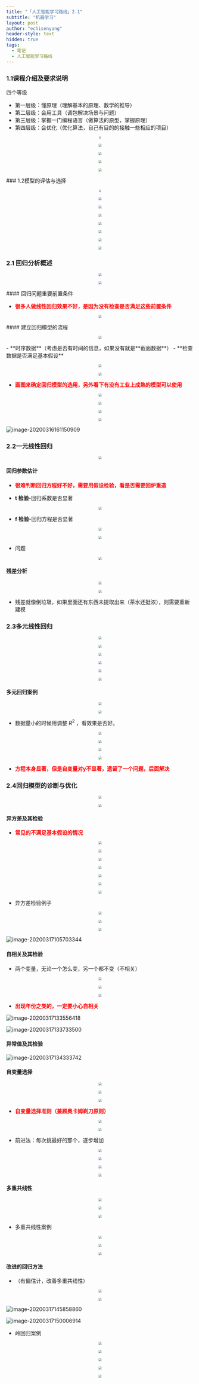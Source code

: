 ```yaml
---
title: "「人工智能学习路线」2.1"
subtitle: "机器学习"
layout: post
author: "echisenyang"
header-style: text
hidden: true
tags:
  - 笔记
  - 人工智能学习路线
---
```





### 1.1课程介绍及要求说明

四个等级

- 第一层级：懂原理（理解基本的原理、数学的推导）
- 第二层级：会用工具（调包解决场景与问题）
- 第三层级：掌握一门编程语言（做算法的原型，掌握原理）
- 第四层级：会优化（优化算法，自己有目的的接触一些相应的项目）

<p align="center">
  <img src="https://gitee.com/echisenyang/GiteeForUpicUse/raw/master/uPic/NpOsps.jpg" style="zoom:40%" />
</p>

<p align="center">
  <img src="https://gitee.com/echisenyang/GiteeForUpicUse/raw/master/uPic/nW8lCX.jpg" style="zoom:50%" />
</p>

<p align="center">
  <img src="https://gitee.com/echisenyang/GiteeForUpicUse/raw/master/uPic/mxuYC7.jpg" style="zoom:50%" />
</p>

<p align="center">
  <img src="https://gitee.com/echisenyang/GiteeForUpicUse/raw/master/uPic/LcFkUN.jpg" style="zoom:50%" />
</p>

<p align="center">
  <img src="https://gitee.com/echisenyang/GiteeForUpicUse/raw/master/uPic/Wy02p6.jpg" style="zoom:50%" />
</p>
### 1.2模型的评估与选择

<p align="center">
  <img src="https://gitee.com/echisenyang/GiteeForUpicUse/raw/master/uPic/24i46Y.jpg" style="zoom:40%" />
</p>

<p align="center">
  <img src="https://gitee.com/echisenyang/GiteeForUpicUse/raw/master/uPic/5jaEkc.jpg" style="zoom:50%" />
</p>

<p align="center">
  <img src="https://gitee.com/echisenyang/GiteeForUpicUse/raw/master/uPic/SbNSCE.jpg" style="zoom:50%" />
</p>

<p align="center">
  <img src="https://gitee.com/echisenyang/GiteeForUpicUse/raw/master/uPic/W376vY.jpg" style="zoom:50%" />
</p>

<p align="center">
  <img src="https://gitee.com/echisenyang/GiteeForUpicUse/raw/master/uPic/4GxxJj.jpg" style="zoom:50%" />
</p>

<p align="center">
  <img src="https://gitee.com/echisenyang/GiteeForUpicUse/raw/master/uPic/cZpSqO.jpg" style="zoom:50%" />
</p>

<p align="center">
  <img src="https://gitee.com/echisenyang/GiteeForUpicUse/raw/master/uPic/cTXYvM.jpg" style="zoom:50%" />
</p>

<p align="center">
  <img src="https://gitee.com/echisenyang/GiteeForUpicUse/raw/master/uPic/R5Rgk3.jpg" style="zoom:50%" />
</p>

### 2.1 回归分析概述

<p align="center">
  <img src="https://gitee.com/echisenyang/GiteeForUpicUse/raw/master/uPic/iAJClJ.jpg" style="zoom:50%" />
</p>

<p align="center">
  <img src="https://gitee.com/echisenyang/GiteeForUpicUse/raw/master/uPic/Ip0Uqm.jpg" style="zoom:50%" />
</p>
#### 回归问题重要前置条件


- **<font color=red>很多人做线性回归效果不好，是因为没有检查是否满足这些前置条件</font>**  

<p align="center">
  <img src="https://gitee.com/echisenyang/GiteeForUpicUse/raw/master/uPic/WcGwyM.jpg" style="zoom:50%" />
</p>
#### 建立回归模型的流程

<p align="center">
  <img src="https://gitee.com/echisenyang/GiteeForUpicUse/raw/master/uPic/Nu04k5.jpg" style="zoom:50%" />
</p>
- **时序数据**（考虑是否有时间的信息，如果没有就是**截面数据**）
- **检查数据是否满足基本假设** 


<p align="center">
  <img src="https://gitee.com/echisenyang/GiteeForUpicUse/raw/master/uPic/BsdD1D.jpg" style="zoom:50%" />
</p>
<p align="center">
  <img src="https://gitee.com/echisenyang/GiteeForUpicUse/raw/master/uPic/XBRE0K.jpg" style="zoom:50%" />
</p>

- **<font color=red>画图来确定回归模型的选用，另外看下有没有工业上成熟的模型可以使用</font>**

<p align="center">
  <img src="https://gitee.com/echisenyang/GiteeForUpicUse/raw/master/uPic/ztpk1C.jpg" style="zoom:50%" />
</p>
<p align="center">
  <img src="https://gitee.com/echisenyang/GiteeForUpicUse/raw/master/uPic/k9IcE8.jpg" style="zoom:50%" />
</p>

<p align="center">
  <img src="https://gitee.com/echisenyang/GiteeForUpicUse/raw/master/uPic/05KnWl.jpg" style="zoom:50%" />
</p>

<p align="center">
  <img src="https://gitee.com/echisenyang/GiteeForUpicUse/raw/master/uPic/BDTc6r.jpg" style="zoom:50%" />
</p>

![image-20200316161150909](https://gitee.com/echisenyang/GiteeForUpicUse/raw/master/uPic/B1d2gV.jpg)

### 2.2一元线性回归

<p align="center">
  <img src="https://gitee.com/echisenyang/GiteeForUpicUse/raw/master/uPic/OKVtX3.jpg" style="zoom:50%" />
</p>

#### 回归参数估计

- **<font color=red>很难判断回归方程好不好，需要用假设检验，看是否需要回炉重造</font>**

- **t 检验**-回归系数是否显著

<p align="center">
  <img src="https://gitee.com/echisenyang/GiteeForUpicUse/raw/master/uPic/8bBvGw.jpg" style="zoom:50%" />
</p>

- **f 检验**-回归方程是否显著

<p align="center">
  <img src="https://gitee.com/echisenyang/GiteeForUpicUse/raw/master/uPic/EuvTGb.jpg" style="zoom:50%" />
</p>

<p align="center">
  <img src="https://gitee.com/echisenyang/GiteeForUpicUse/raw/master/uPic/MT0CA4.jpg" style="zoom:50%" />
</p>

- 问题

<p align="center">
  <img src="https://gitee.com/echisenyang/GiteeForUpicUse/raw/master/uPic/uuGcNA.jpg" style="zoom:50%" />
</p>

#### 残差分析

<p align="center">
  <img src="https://gitee.com/echisenyang/GiteeForUpicUse/raw/master/uPic/cf7NUH.jpg" style="zoom:50%" />
</p>

<p align="center">
  <img src="https://gitee.com/echisenyang/GiteeForUpicUse/raw/master/uPic/QIacmy.jpg" style="zoom:50%" />
</p>

- 残差就像倒垃圾，如果里面还有东西未提取出来（茶水还挺浓），则需要重新建模

### 2.3多元线性回归

<p align="center">
  <img src="https://gitee.com/echisenyang/GiteeForUpicUse/raw/master/uPic/8QaGeT.jpg" style="zoom:50%" />
</p>

<p align="center">
  <img src="https://gitee.com/echisenyang/GiteeForUpicUse/raw/master/uPic/TbYUgr.jpg" style="zoom:50%" />
</p>

<p align="center">
  <img src="https://gitee.com/echisenyang/GiteeForUpicUse/raw/master/uPic/cz4IKY.jpg" style="zoom:50%" />
</p>

<p align="center">
  <img src="https://gitee.com/echisenyang/GiteeForUpicUse/raw/master/uPic/YhJSH9.jpg" style="zoom:50%" />
</p>

<p align="center">
  <img src="https://gitee.com/echisenyang/GiteeForUpicUse/raw/master/uPic/uV1B1w.jpg" style="zoom:50%" />
</p>

<p align="center">
  <img src="https://gitee.com/echisenyang/GiteeForUpicUse/raw/master/uPic/sIcUTH.jpg" style="zoom:50%" />
</p> 

#### 多元回归案例

<p align="center">
  <img src="https://gitee.com/echisenyang/GiteeForUpicUse/raw/master/uPic/m9mPS1.jpg" style="zoom:50%" />
</p> 

<p align="center">
  <img src="https://gitee.com/echisenyang/GiteeForUpicUse/raw/master/uPic/fxPwXF.jpg" style="zoom:50%" />
</p> 

- 数据量小的时候用调整 $R^2$ ，看效果是否好。

<p align="center">
  <img src="https://gitee.com/echisenyang/GiteeForUpicUse/raw/master/uPic/zgl2DC.jpg" style="zoom:50%" />
</p> 

<p align="center">
  <img src="https://gitee.com/echisenyang/GiteeForUpicUse/raw/master/uPic/y7k4Fx.jpg" style="zoom:50%" />
</p> 

<p align="center">
  <img src="https://gitee.com/echisenyang/GiteeForUpicUse/raw/master/uPic/DaIiPE.jpg" style="zoom:50%" />
</p> 

<p align="center">
  <img src="https://gitee.com/echisenyang/GiteeForUpicUse/raw/master/uPic/cRRhsn.jpg" style="zoom:50%" />
</p> 

- **<font color=red>方程本身显著，但是自变量对y不显著，遗留了一个问题，后面解决</font>**

### 2.4回归模型的诊断与优化

<p align="center">
  <img src="https://gitee.com/echisenyang/GiteeForUpicUse/raw/master/uPic/7AQlVH.jpg" style="zoom:50%" />
</p> 

<p align="center">
  <img src="https://gitee.com/echisenyang/GiteeForUpicUse/raw/master/uPic/gabuDY.jpg" style="zoom:50%" />
</p>

#### 异方差及其检验

- **<font color=red>常见的不满足基本假设的情况</font>**

<p align="center">
  <img src="https://gitee.com/echisenyang/GiteeForUpicUse/raw/master/uPic/PxJsCJ.jpg" style="zoom:50%" />
</p>

<p align="center">
  <img src="https://gitee.com/echisenyang/GiteeForUpicUse/raw/master/uPic/A70mMe.jpg" style="zoom:50%" />
</p>

<p align="center">
  <img src="https://gitee.com/echisenyang/GiteeForUpicUse/raw/master/uPic/GJhBdl.jpg" style="zoom:50%" />
</p>

<p align="center">
  <img src="https://gitee.com/echisenyang/GiteeForUpicUse/raw/master/uPic/xwTmIl.jpg" style="zoom:50%" />
</p>

<p align="center">
  <img src="https://gitee.com/echisenyang/GiteeForUpicUse/raw/master/uPic/kwDaBy.jpg" style="zoom:50%" />
</p>

<p align="center">
  <img src="https://gitee.com/echisenyang/GiteeForUpicUse/raw/master/uPic/VjPZbE.jpg" style="zoom:50%" />
</p>

<p align="center">
  <img src="https://gitee.com/echisenyang/GiteeForUpicUse/raw/master/uPic/kR0gtA.jpg" style="zoom:50%" />
</p>

- 异方差检验例子

<p align="center">
  <img src="https://gitee.com/echisenyang/GiteeForUpicUse/raw/master/uPic/DFxChv.jpg" style="zoom:50%" />
</p>

<p align="center">
  <img src="https://gitee.com/echisenyang/GiteeForUpicUse/raw/master/uPic/l60idR.jpg" style="zoom:50%" />
</p>

<p align="center">
  <img src="https://gitee.com/echisenyang/GiteeForUpicUse/raw/master/uPic/Rs7Vjk.jpg" style="zoom:50%" />
</p>

![image-20200317105703344](https://gitee.com/echisenyang/GiteeForUpicUse/raw/master/uPic/gjIBWr.jpg) 

#### 自相关及其检验

- 两个变量，无论一个怎么变，另一个都不变（不相关）

<p align="center">
  <img src="https://gitee.com/echisenyang/GiteeForUpicUse/raw/master/uPic/Ucp4rm.jpg" style="zoom:50%" />
</p>

<p align="center">
  <img src="https://gitee.com/echisenyang/GiteeForUpicUse/raw/master/uPic/fNsGdM.jpg" style="zoom:50%" />
</p>

<p align="center">
  <img src="https://gitee.com/echisenyang/GiteeForUpicUse/raw/master/uPic/e1pjxx.jpg" style="zoom:50%" />
</p>

- **<font color=red>出现年份之类的，一定要小心自相关</font>**

![image-20200317133556418](https://gitee.com/echisenyang/GiteeForUpicUse/raw/master/uPic/M3j0yv.jpg)

![image-20200317133733500](https://gitee.com/echisenyang/GiteeForUpicUse/raw/master/uPic/79LrMM.jpg)

#### 异常值及其检验

![image-20200317134333742](https://gitee.com/echisenyang/GiteeForUpicUse/raw/master/uPic/3zKoAn.jpg)

#### 自变量选择

<p align="center">
  <img src="https://gitee.com/echisenyang/GiteeForUpicUse/raw/master/uPic/6MswTS.jpg" style="zoom:50%" />
</p>

<p align="center">
  <img src="https://gitee.com/echisenyang/GiteeForUpicUse/raw/master/uPic/nTlIut.jpg" style="zoom:50%" />
</p>

<p align="center">
  <img src="https://gitee.com/echisenyang/GiteeForUpicUse/raw/master/uPic/Q7l1u5.jpg" style="zoom:50%" />
</p>

- **<font color=red>自变量选择准则（兼顾奥卡姆剃刀原则）</font>**

<p align="center">
  <img src="https://gitee.com/echisenyang/GiteeForUpicUse/raw/master/uPic/tFyE4M.jpg" style="zoom:50%" />
</p>

<p align="center">
  <img src="https://gitee.com/echisenyang/GiteeForUpicUse/raw/master/uPic/NMJ9QN.jpg" style="zoom:50%" />
</p>

- 前进法：每次挑最好的那个，逐步增加

<p align="center">
  <img src="https://gitee.com/echisenyang/GiteeForUpicUse/raw/master/uPic/gUEgvD.jpg" style="zoom:50%" />
</p>

<p align="center">
  <img src="https://gitee.com/echisenyang/GiteeForUpicUse/raw/master/uPic/aCtLa7.jpg" style="zoom:50%" />
</p>

<p align="center">
  <img src="https://gitee.com/echisenyang/GiteeForUpicUse/raw/master/uPic/bSIZF1.jpg" style="zoom:50%" />
</p>

<p align="center">
  <img src="https://gitee.com/echisenyang/GiteeForUpicUse/raw/master/uPic/7q5MiS.jpg" style="zoom:50%" />
</p>

#### 多重共线性

<p align="center">
  <img src="https://gitee.com/echisenyang/GiteeForUpicUse/raw/master/uPic/WMFcjk.jpg" style="zoom:50%" />
</p>

<p align="center">
  <img src="https://gitee.com/echisenyang/GiteeForUpicUse/raw/master/uPic/2Slhj4.jpg" style="zoom:50%" />
</p>

<p align="center">
  <img src="https://gitee.com/echisenyang/GiteeForUpicUse/raw/master/uPic/vHLxgo.jpg" style="zoom:50%" />
</p>

- 多重共线性案例

<p align="center">
  <img src="https://gitee.com/echisenyang/GiteeForUpicUse/raw/master/uPic/divD1y.jpg" style="zoom:50%" />
</p>

<p align="center">
  <img src="https://gitee.com/echisenyang/GiteeForUpicUse/raw/master/uPic/cRLHqX.jpg" style="zoom:50%" />
</p>

<p align="center">
  <img src="https://gitee.com/echisenyang/GiteeForUpicUse/raw/master/uPic/qkbbde.jpg" style="zoom:50%" />
</p>

#### 改进的回归方法

- （有偏估计，改善多重共线性）

<p align="center">
  <img src="https://gitee.com/echisenyang/GiteeForUpicUse/raw/master/uPic/8JhtpF.jpg" style="zoom:50%" />
</p>

<p align="center">
  <img src="https://gitee.com/echisenyang/GiteeForUpicUse/raw/master/uPic/zDg26s.jpg" style="zoom:50%" />
</p>

![image-20200317145858860](https://gitee.com/echisenyang/GiteeForUpicUse/raw/master/uPic/lpi62I.jpg)

![image-20200317150006914](https://gitee.com/echisenyang/GiteeForUpicUse/raw/master/uPic/ZV5I7Y.jpg)

- 岭回归案例

<p align="center">
  <img src="https://gitee.com/echisenyang/GiteeForUpicUse/raw/master/uPic/IQOhsD.jpg" style="zoom:50%" />
</p>

<p align="center">
  <img src="https://gitee.com/echisenyang/GiteeForUpicUse/raw/master/uPic/xNXBgz.jpg" style="zoom:50%" />
</p>

<p align="center">
  <img src="https://gitee.com/echisenyang/GiteeForUpicUse/raw/master/uPic/TN4fVc.jpg" style="zoom:50%" />
</p>

<p align="center">
  <img src="https://gitee.com/echisenyang/GiteeForUpicUse/raw/master/uPic/nLWZjB.jpg" style="zoom:50%" />
</p>

<p align="center">
  <img src="https://gitee.com/echisenyang/GiteeForUpicUse/raw/master/uPic/gBJZGe.jpg" style="zoom:50%" />
</p>




